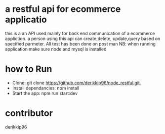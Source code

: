 # a restful api for ecommerce applicatio
this is a an API used mainly for back end communication of a ecommerce appliction. a person using this api can create,delete, update,query based on specified parmeter. All test has been done on post man
NB: when running application make sure node and mysql is installed
# how to Run
- Clone: git clone https://github.com/derikkip96/node_restful.git.
- Install dependancies: npm install
- Start the app: npm run start:dev

# contributor
derikkip96
